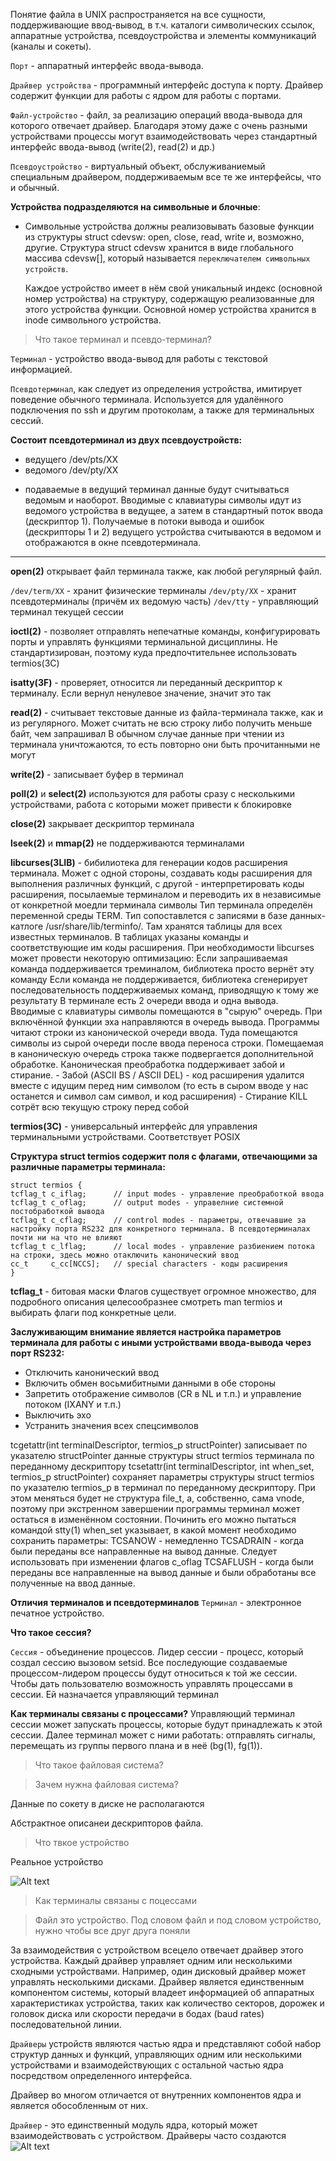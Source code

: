 
Понятие файла в UNIX распространяется на все сущности, поддерживающие ввод-вывод, в т.ч. каталоги символических ссылок, аппаратные устройства, псевдоустройства и элементы коммуникаций (каналы и сокеты).


`Порт` - аппаратный интерфейс ввода-вывода.

`Драйвер устройства` - программный интерфейс доступа к порту. Драйвер содержит функции для работы с ядром для работы с портами.

`Файл-устройство` - файл, за реализацию операций ввода-вывода для которого отвечает драйвер. Благодаря этому даже с очень разными устройствами процессы могут взаимодействовать через стандартный интерфейс ввода-вывод (write(2), read(2) и др.)

`Псевдоустройство` - виртуальный объект, обслуживаниемый специальным драйвером, поддерживаемым все те же интерфейсы, что и обычный.

**Устройства подразделяются на символьные и блочные**:

* Символьные устройства должны реализовывать базовые функции из структуры struct cdevsw: open, close, read, write и, возможно, другие.
    Структура struct cdevsw хранится в виде глобального массива cdevsw[], который называется `переключателем символьных устройств`.

    Каждое устройство имеет в нём свой уникальный индекс (основной номер устройства) на структуру, содержащую реализованные для этого устройства функции.
    Основной номер устройства хранится в inode символьного устройства.


> Что такое терминал и псевдо-терминал? 

`Терминал` - устройство ввода-вывод для работы с текстовой информацией. 
  
`Псевдотерминал`, как следует из определения устройства, имитирует поведение обычного терминала. Используется для удалённого подключения по ssh и другим протоколам, а также для терминальных сессий.

**Состоит псевдотерминал из двух псевдоустройств:** 

* ведущего /dev/pts/XX
* ведомого /dev/pty/XX 

- подаваемые в ведущий терминал данные будут считываться ведомым и наоборот.
Вводимые с клавиатуры символы идут из ведомого устройства в ведущее, а затем в стандартный поток ввода (дескриптор 1).
Получаемые в потоки вывода и ошибок (дескрипторы 1 и 2) ведущего устройства считываются в ведомом и отображаются в окне псевдотерминала.

-------

**open(2)** открывает файл терминала также, как любой регулярный файл.

`/dev/term/XX` - хранит физические терминалы
`/dev/pty/XX` - хранит псевдотерминалы (причём их ведомую часть)
`/dev/tty` - управляющий терминал текущей сессии

**ioctl(2)** - позволяет отправлять непечатные команды, конфигурировать порты и управлять функциями терминальной дисциплины. Не стандартизирован, поэтому куда предпочтительнее использовать termios(3C) 

**isatty(3F)** - проверяет, относится ли переданный дескриптор к терминалу. Если вернул ненулевое значение, значит это так

**read(2)** - считывает текстовые данные из файла-терминала также, как и из регулярного. Может считать не всю строку либо получить меньше байт, чем запрашивал
    В обычном случае данные при чтении из терминала уничтожаются, то есть повторно они быть прочитанными не могут

**write(2)** - записывает буфер в терминал

**poll(2)** и **select(2)** используются для работы сразу с несколькими устройствами, работа с которыми может привести к блокировке

**close(2)** закрывает дескриптор терминала

**lseek(2)** и **mmap(2)** не поддерживаются терминалами

**libcurses(3LIB)** - бибилиотека для генерации кодов расширения терминала.
    Может с одной стороны, создавать коды расширения для выполнения различных функций, с другой - интерпретировать коды расширения, посылаемые терминалом и переводить их в независимые от конкретной моедли терминала символы
    Тип терминала определён переменной среды TERM.
    Тип сопоставлется с записями в базе данных-катлоге /usr/share/lib/terminfo/. 
      Там хранятся таблицы для всех известных терминалов. В таблицах указаны команды и соответствующие им коды расширения.
    При необходимости libcurses может провести некоторую оптимизацию: 
      Если запрашиваемая команда поддерживается треминалом, библиотека просто вернёт эту команду
      Если команда не поддерживается, библиотека сгенерирует последовательность поддерживаемых команд, приводящую к тому же результату
  В терминале есть 2 очереди ввода и одна вывода.
    Вводимые с клавиатуры символы помещаются в "сырую" очередь. При включённой функции эха направляются в очередь вывода.
    Программы читают строки из канонической очереди ввода. Туда помещаются символы из сырой очереди после ввода переноса строки. 
    Помещаемая в каноническую очередь строка также подвергается дополнительной обработке.
    Каноническая преобработка поддерживает забой и стирание.
    - Забой (ASCII BS / ASCII DEL) - код расширения удалится вместе с идущим перед ним символом (то есть в сыром вводе у нас останется и символ сам символ, и код расширения)
    - Стирание KILL сотрёт всю текущую строку перед собой


**termios(3C)** - универсальный интерфейс для управления терминальными устройствами. Соответствует POSIX

**Структура struct termios содержит поля с флагами, отвечающими за различные параметры терминала:**

    struct termios {
    tcflag_t c_iflag;      // input modes - управление преобработкой ввода
    tcflag_t c_oflag;      // output modes - управелние системной постобработкой вывода
    tcflag_t c_cflag;      // control modes - параметры, отвечавшие за настройку порта RS232 для конкретного терминала. В псевдотерминалах почти ни на что не влияют
    tcflag_t c_lflag;      // local modes - управление разбиением потока на строки, здесь можно отаключить канонический ввод
    cc_t     c_cc[NCCS];   // special characters - коды расширения
    }

**tcflag_t** - битовая маски
Флагов существует огромное множество, для подробного описания целесообразнее смотреть man termios и выбирать флаги под конкретные цели.

**Заслуживающим внимание является настройка параметров терминала для работы с иными устройствами ввода-вывода через порт RS232:**
- Отключить канонический ввод
- Включить обмен восьмибитными данными в обе стороны
- Запретить отображение символов (CR в NL и т.п.) и управление потоком (IXANY и т.п.)
- Выключить эхо
- Устранить значения всех спецсимволов


tcgetattr(int terminalDescriptor, termios_p structPointer)
  записывает по указателю structPointer данные структуры struct termios терминала по переданному дескриптору
tcsetattr(int terminalDescriptor, int when_set, termios_p structPointer)
  сохраняет параметры структуры struct termios по указателю termios_p в терминал по переданному дескриптору. 
  При этом меняться будет не структура file_t, а, собственно, сама vnode, поэтому при экстренном завершении программы терминал может остаться в изменённом состоянии. Починить его можно пытаться командой stty(1)
  when_set указывает, в какой момент необходимо сохранить параметры:
    TCSANOW - немедленно
    TCSADRAIN - когда были переданы все направленные на вывод данные. Следует использовать при изменении флагов c_oflag
    TCSAFLUSH - когда были переданы все направленные на вывод данные и были обработаны все полученные на ввод данные.


**Отличия терминалов и псевдотерминалов**
`Терминал` - электронное печатное устройство.
  
**Что такое сессия?**

`Сессия` - объединение процессов. Лидер сессии - процесс, который создал сессию вызовом setsid. 
Все последующие создаваемые процессом-лидером процессы будут относиться к той же сессии.
Чтобы дать пользователю возможность управлять процессами в сессии. Ей назначается управляющий терминал

**Как терминалы связаны с процессами?**
Управляющий терминал сессии может запускать процессы, которые будут принадлежать к этой сессии. 
Далее терминал может с ними работать: отправлять сигналы, перемещать из группы первого плана и в неё (bg(1), fg(1)).


> Что такое файловая система?


> Зачем нужна файловая система?


Данные по сокету в диске не располагаются 

Абстрактное описанеи дескрипторов файла.

> Что твкое устройство

Реальное устройство 

![Alt text](image.png)


> Как терминалы связаны с поцессами

> Файл это устройство. Под словом файл и под словом устройство, нужно чтобы все друг друга поняли

За взаимодействия с устройством всецело отвечает драйвер этого устройства. Каждый драйвер управляет одним или несколькими сходными устройствами. Например, один дисковый драйвер может управлять несколькими дисками. Драйвер является единственным компонентом системы, который владеет информацией об аппаратных характеристиках устройства, таких как количество секторов, дорожек и головок диска или скорости передачи в бодах (baud rates) последовательной линии.

`Драйверы` устройств являются частью ядра и представляют собой набор структур данных и функций, управляющих одним или несколькими устройствами и взаимодействующих с остальной частью ядра посредством определенного интерфейса. 

Драйвер во многом отличается от внутренних компонентов ядра и является обособленным от них. 

`Драйвер` - это единственный модуль ядра, который может взаимодействовать с устройством. 
Драйверы часто создаются 
![Alt text](image-1.png)